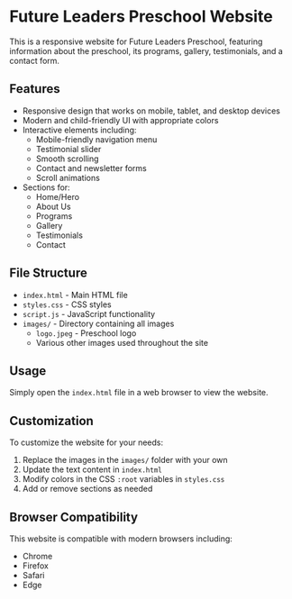# Future Leaders Preschool Website

This is a responsive website for Future Leaders Preschool, featuring information about the preschool, its programs, gallery, testimonials, and a contact form.

## Features

- Responsive design that works on mobile, tablet, and desktop devices
- Modern and child-friendly UI with appropriate colors
- Interactive elements including:
  - Mobile-friendly navigation menu
  - Testimonial slider
  - Smooth scrolling
  - Contact and newsletter forms
  - Scroll animations
- Sections for:
  - Home/Hero
  - About Us
  - Programs
  - Gallery
  - Testimonials
  - Contact

## File Structure

- `index.html` - Main HTML file
- `styles.css` - CSS styles
- `script.js` - JavaScript functionality
- `images/` - Directory containing all images
  - `logo.jpeg` - Preschool logo
  - Various other images used throughout the site

## Usage

Simply open the `index.html` file in a web browser to view the website.

## Customization

To customize the website for your needs:

1. Replace the images in the `images/` folder with your own
2. Update the text content in `index.html`
3. Modify colors in the CSS `:root` variables in `styles.css`
4. Add or remove sections as needed

## Browser Compatibility

This website is compatible with modern browsers including:
- Chrome
- Firefox
- Safari
- Edge 
